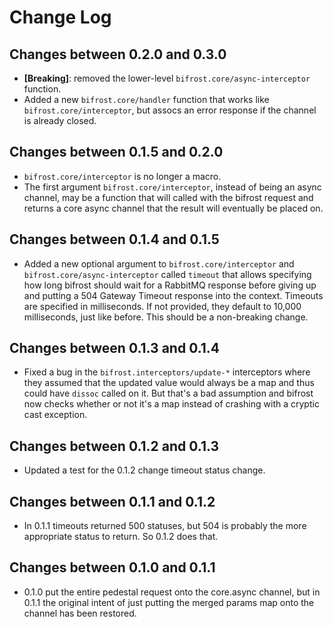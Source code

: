 # Change Log

## Changes between 0.2.0 and 0.3.0

* **[Breaking]**: removed the lower-level `bifrost.core/async-interceptor`
  function.
* Added a new `bifrost.core/handler` function that works like
  `bifrost.core/interceptor`, but assocs an error response if the channel is
  already closed.

## Changes between 0.1.5 and 0.2.0

* `bifrost.core/interceptor` is no longer a macro.
* The first argument `bifrost.core/interceptor`, instead of being an
  async channel, may be a function that will called with the bifrost
  request and returns a core async channel that the result will
  eventually be placed on.

## Changes between 0.1.4 and 0.1.5

* Added a new optional argument to `bifrost.core/interceptor` and
`bifrost.core/async-interceptor` called `timeout` that allows specifying how
long bifrost should wait for a RabbitMQ response before giving up and putting a
504 Gateway Timeout response into the context. Timeouts are specified in
milliseconds. If not provided, they default to 10,000 milliseconds, just like
before. This should be a non-breaking change.

## Changes between 0.1.3 and 0.1.4

* Fixed a bug in the `bifrost.interceptors/update-*` interceptors where they
assumed that the updated value would always be a map and thus could have `dissoc`
called on it. But that's a bad assumption and bifrost now checks whether or not
it's a map instead of crashing with a cryptic cast exception.

## Changes between 0.1.2 and 0.1.3

* Updated a test for the 0.1.2 change timeout status change.

## Changes between 0.1.1 and 0.1.2

* In 0.1.1 timeouts returned 500 statuses, but 504 is probably the more
appropriate status to return. So 0.1.2 does that.

## Changes between 0.1.0 and 0.1.1

* 0.1.0 put the entire pedestal request onto the core.async channel, but in
0.1.1 the original intent of just putting the merged params map onto the
channel has been restored.
